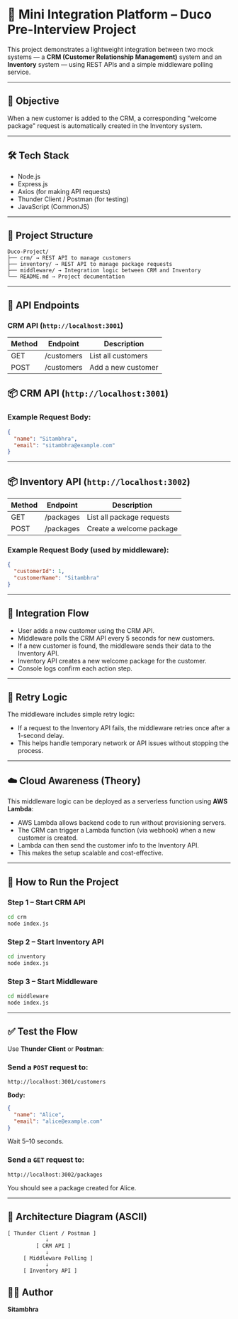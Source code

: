  # 🧩 Mini Integration Platform – Duco Pre-Interview Project

This project demonstrates a lightweight integration between two mock systems — a **CRM (Customer Relationship Management)** system and an **Inventory** system — using REST APIs and a simple middleware polling service.

---

## 🚀 Objective

When a new customer is added to the CRM, a corresponding "welcome package" request is automatically created in the Inventory system.

---

## 🛠️ Tech Stack

- Node.js
- Express.js
- Axios (for making API requests)
- Thunder Client / Postman (for testing)
- JavaScript (CommonJS)

---

## 📁 Project Structure
```
Duco-Project/
├── crm/ → REST API to manage customers
├── inventory/ → REST API to manage package requests
├── middleware/ → Integration logic between CRM and Inventory
└── README.md → Project documentation
```

---

## 🔗 API Endpoints

### CRM API (`http://localhost:3001`)

| Method | Endpoint    | Description         |
|--------|-------------|---------------------|
| GET    | /customers  | List all customers  |
| POST   | /customers  | Add a new customer  |

## 📦 CRM API (`http://localhost:3001`)

### Example Request Body:
```json
{
  "name": "Sitambhra",
  "email": "sitambhra@example.com"
}
```

---

## 📦 Inventory API (`http://localhost:3002`)

| Method | Endpoint  | Description               |
|--------|-----------|---------------------------|
| GET    | /packages | List all package requests |
| POST   | /packages | Create a welcome package  |

### Example Request Body (used by middleware):
```json
{
  "customerId": 1,
  "customerName": "Sitambhra"
}
```

---

## 🔁 Integration Flow

- User adds a new customer using the CRM API.
- Middleware polls the CRM API every 5 seconds for new customers.
- If a new customer is found, the middleware sends their data to the Inventory API.
- Inventory API creates a new welcome package for the customer.
- Console logs confirm each action step.

---

## 🔄 Retry Logic

The middleware includes simple retry logic:

- If a request to the Inventory API fails, the middleware retries once after a 1-second delay.
- This helps handle temporary network or API issues without stopping the process.

---

## ☁️ Cloud Awareness (Theory)

This middleware logic can be deployed as a serverless function using **AWS Lambda**:

- AWS Lambda allows backend code to run without provisioning servers.
- The CRM can trigger a Lambda function (via webhook) when a new customer is created.
- Lambda can then send the customer info to the Inventory API.
- This makes the setup scalable and cost-effective.

---

## 📌 How to Run the Project

### Step 1 – Start CRM API
```bash
cd crm
node index.js
```

### Step 2 – Start Inventory API
```bash
cd inventory
node index.js
```

### Step 3 – Start Middleware
```bash
cd middleware
node index.js
```

---

## ✅ Test the Flow

Use **Thunder Client** or **Postman**:

### Send a `POST` request to:
```
http://localhost:3001/customers
```

**Body:**
```json
{
  "name": "Alice",
  "email": "alice@example.com"
}
```

Wait 5–10 seconds.

### Send a `GET` request to:
```
http://localhost:3002/packages
```

You should see a package created for Alice.

---

## 🧱 Architecture Diagram (ASCII)

```
[ Thunder Client / Postman ]
            ↓
         [ CRM API ]
            ↓
     [ Middleware Polling ]
            ↓
     [ Inventory API ]
```

## 👩‍💻 Author

**Sitambhra**  
 





